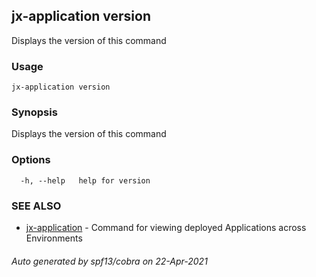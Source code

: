 ## jx-application version

Displays the version of this command

### Usage

```
jx-application version
```

### Synopsis

Displays the version of this command

### Options

```
  -h, --help   help for version
```

### SEE ALSO

* [jx-application](jx-application.md)	 - Command for viewing deployed Applications across Environments

###### Auto generated by spf13/cobra on 22-Apr-2021
